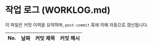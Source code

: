 # 작업 로그 (WORKLOG.md)

이 파일은 커밋 이력을 요약하며, `post-commit` 훅에 의해 자동으로 갱신됩니다.

| No. | 날짜 | 커밋 제목 | 커밋 해시 |
|:---:|:---:|:---|:---|